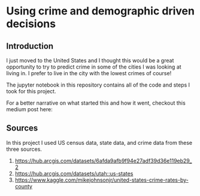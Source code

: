 # Using crime and demographic driven decisions

## Introduction
I just moved to the United States and I thought this would be a great opportunity to try to predict crime in some of the cities I was looking at living in. I prefer to live in the city with the lowest crimes of course!

The jupyter notebook in this repository contains all of the code and steps I took for this project.

For a better narrative on what started this and how it went, checkout this medium post here:

## Sources
In this project I used US census data, state data, and crime data from these three sources.
1. https://hub.arcgis.com/datasets/6afda9afb9f94e27adf39d36e119eb29_2
2. https://hub.arcgis.com/datasets/utah::us-states
3. https://www.kaggle.com/mikejohnsonjr/united-states-crime-rates-by-county
